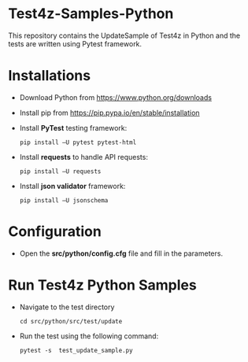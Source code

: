 # Test4z-Samples-Python
This repository contains the UpdateSample of Test4z in Python and the tests are written using Pytest framework.

# Installations

- Download Python from https://www.python.org/downloads

- Install pip from https://pip.pypa.io/en/stable/installation

- Install **PyTest** testing framework:
 
      pip install –U pytest pytest-html


- Install **requests** to handle API requests:
 
      pip install –U requests

- Install **json validator** framework:
 
      pip install –U jsonschema 
      
# Configuration 

- Open the **src/python/config.cfg** file and fill in the parameters.


# Run Test4z Python Samples

- Navigate to the test directory

      cd src/python/src/test/update 

- Run the test using the following command:

      pytest -s  test_update_sample.py 
